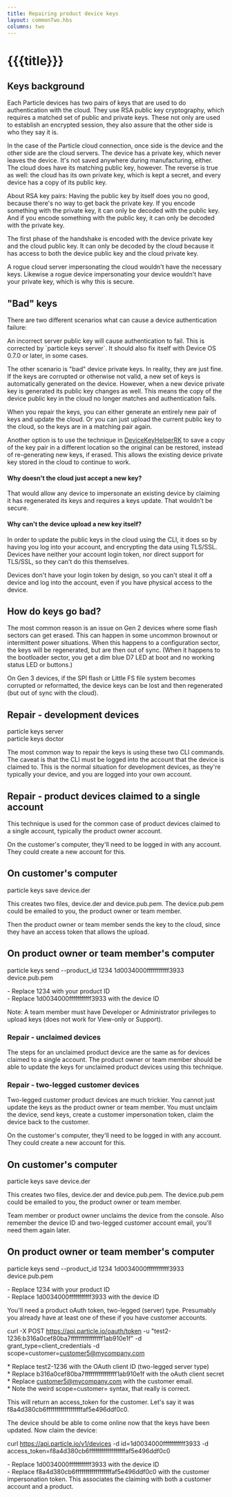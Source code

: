```yaml
---
title: Repairing product device keys
layout: commonTwo.hbs
columns: two
---
```


# {{{title}}}
## Keys background

Each Particle devices has two pairs of keys that are used to do authentication with the cloud. They use RSA public key cryptography, which requires a matched set of public and private keys. These not only are used to establish an encrypted session, they also assure that the other side is who they say it is.

In the case of the Particle cloud connection, once side is the device and the other side are the cloud servers. The device has a private key, which never leaves the device. It's not saved anywhere during manufacturing, either. The cloud does have its matching public key, however. The reverse is true as well: the cloud has its own private key, which is kept a secret, and every device has a copy of its public key.

About RSA key pairs: Having the public key by itself does you no good, because there's no way to get back the private key. If you encode something with the private key, it can only be decoded with the public key. And if you encode something with the public key, it can only be decoded with the private key.

The first phase of the handshake is encoded with the device private key and the cloud public key. It can only be decoded by the cloud because it has access to both the device public key and the cloud private key.

A rogue cloud server impersonating the cloud wouldn't have the necessary keys. Likewise a rogue device impersonating your device wouldn't have your private key, which is why this is secure.

## "Bad" keys

There are two different scenarios what can cause a device authentication failure:

An incorrect server public key will cause authentication to fail. This is corrected by \`particle keys server\`. It should also fix itself with Device OS 0.7.0 or later, in some cases.

The other scenario is "bad" device private keys. In reality, they are just fine. If the keys are corrupted or otherwise not valid, a new set of keys is automatically generated on the device. However, when a new device private key is generated its public key changes as well. This means the copy of the device public key in the cloud no longer matches and authentication fails.

When you repair the keys, you can either generate an entirely new pair of keys and update the cloud. Or you can just upload the current public key to the cloud, so the keys are in a matching pair again.

Another option is to use the technique in [DeviceKeyHelperRK](https://github.com/rickkas7/DeviceKeyHelperRK) to save a copy of the key pair in a different location so the original can be restored, instead of re-generating new keys, if erased. This allows the existing device private key stored in the cloud to continue to work.

#### Why doesn't the cloud just accept a new key?

That would allow any device to impersonate an existing device by claiming it has regenerated its keys and requires a keys update. That wouldn't be secure.

#### Why can't the device upload a new key itself?

In order to update the public keys in the cloud using the CLI, it does so by having you log into your account, and encrypting the data using TLS/SSL. Devices have neither your account login token, nor direct support for TLS/SSL, so they can't do this themselves.

Devices don't have your login token by design, so you can't steal it off a device and log into the account, even if you have physical access to the device.

## How do keys go bad?

The most common reason is an issue on Gen 2 devices where some flash sectors can get erased. This can happen in some uncommon brownout or intermittent power situations. When this happens to a configuration sector, the keys will be regenerated, but are then out of sync. (When it happens to the bootloader sector, you get a dim blue D7 LED at boot and no working status LED or buttons.)

On Gen 3 devices, if the SPI flash or Little FS file system becomes corrupted or reformatted, the device keys can be lost and then regenerated (but out of sync with the cloud).

## Repair - development devices

particle keys server  
particle keys doctor <deviceid>

The most common way to repair the keys is using these two CLI commands. The caveat is that the CLI must be logged into the account that the device is claimed to. This is the normal situation for development devices, as they're typically your device, and you are logged into your own account.

## Repair - product devices claimed to a single account

This technique is used for the common case of product devices claimed to a single account, typically the product owner account.

On the customer's computer, they'll need to be logged in with any account. They could create a new account for this.

## On customer's computer  
particle keys save device.der

This creates two files, device.der and device.pub.pem. The device.pub.pem could be emailed to you, the product owner or team member.

Then the product owner or team member sends the key to the cloud, since they have an access token that allows the upload.

## On product owner or team member's computer  
particle keys send --product_id 1234 1d0034000fffffffffff3933 device.pub.pem

\- Replace 1234 with your product ID  
\- Replace 1d0034000fffffffffff3933 with the device ID

Note: A team member must have Developer or Administrator privileges to upload keys (does not work for View-only or Support).

### Repair - unclaimed devices

The steps for an unclaimed product device are the same as for devices claimed to a single account. The product owner or team member should be able to update the keys for unclaimed product devices using this technique.

### Repair - two-legged customer devices

Two-legged customer product devices are much trickier. You cannot just update the keys as the product owner or team member. You must unclaim the device, send keys, create a customer impersonation token, claim the device back to the customer.

On the customer's computer, they'll need to be logged in with any account. They could create a new account for this.

## On customer's computer  
particle keys save device.der

This creates two files, device.der and device.pub.pem. The device.pub.pem could be emailed to you, the product owner or team member.

Team member or product owner unclaims the device from the console. Also remember the device ID and two-legged customer account email, you'll need them again later.

## On product owner or team member's computer  
particle keys send --product_id 1234 1d0034000fffffffffff3933 device.pub.pem

\- Replace 1234 with your product ID  
\- Replace 1d0034000fffffffffff3933 with the device ID

You'll need a product oAuth token, two-legged (server) type. Presumably you already have at least one of these if you have customer accounts.

curl -X POST https://api.particle.io/oauth/token -u "test2-1236:b316a0cef80ba7ffffffffffffffff1ab910e1f" -d grant_type=client_credentials -d scope=customer=customer5@mycompany.com

\* Replace test2-1236 with the OAuth client ID (two-legged server type)  
\* Replace b316a0cef80ba7ffffffffffffffff1ab910e1f with the oAuth client secret  
\* Replace customer5@mycompany.com with the customer email.   
\* Note the weird scope=customer= syntax, that really is correct.

This will return an access\_token for the customer. Let's say it was f8a4d380cb6ffffffffffffffffffaf5e496ddf0c0.

The device should be able to come online now that the keys have been updated. Now claim the device:

curl https://api.particle.io/v1/devices -d id=1d0034000fffffffffff3933 -d access_token=f8a4d380cb6ffffffffffffffffffaf5e496ddf0c0

\- Replace 1d0034000fffffffffff3933 with the device ID  
\- Replace f8a4d380cb6ffffffffffffffffffaf5e496ddf0c0 with the customer impersonation token. This associates the claiming with both a customer account and a product.
